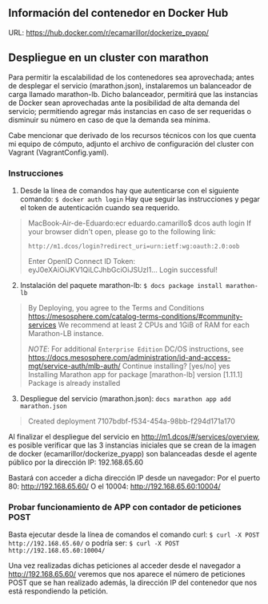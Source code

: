 ## Información del contenedor en Docker Hub
URL: https://hub.docker.com/r/ecamarillor/dockerize_pyapp/

## Despliegue en un cluster con marathon
Para permitir la escalabilidad de los contenedores sea aprovechada; antes de desplegar el servicio (marathon.json), instalaremos un balanceador de carga llamado marathon-lb. Dicho balanceador, permitirá que las instancias de Docker sean aprovechadas ante la posibilidad de alta demanda del servicio; permitiendo agregar más instancias en caso de ser requeridas o disminuir su número en caso de que la demanda sea mínima.

Cabe mencionar que derivado de los recursos técnicos con los que cuenta mi equipo de cómputo, adjunto el archivo de configuración del cluster con Vagrant (VagrantConfig.yaml).

### Instrucciones
1. Desde la línea de comandos hay que autenticarse con el siguiente comando:
`$ docker auth login`
Hay que seguir las instrucciones y pegar el token de autenticación cuando sea requerido.
> MacBook-Air-de-Eduardo:ecr eduardo.camarillo$ dcos auth login
> If your browser didn't open, please go to the following link:
> 
>     http://m1.dcos/login?redirect_uri=urn:ietf:wg:oauth:2.0:oob
> 
> Enter OpenID Connect ID Token: eyJ0eXAiOiJKV1QiLCJhbGciOiJSUzI1…
> Login successful!
2. Instalación del paquete marathon-lb:
`$ docs package install marathon-lb`
> By Deploying, you agree to the Terms and Conditions https://mesosphere.com/catalog-terms-conditions/#community-services
> We recommend at least 2 CPUs and 1GiB of RAM for each Marathon-LB instance.
> 
> *NOTE*: For additional ```Enterprise Edition``` DC/OS instructions, see https://docs.mesosphere.com/administration/id-and-access-mgt/service-auth/mlb-auth/
> Continue installing? [yes/no] yes
> Installing Marathon app for package [marathon-lb] version [1.11.1]
> Package is already installed
3. Despliegue del servicio (marathon.json):
`docs marathon app add marathon.json`
> Created deployment 7107bdbf-f534-454a-98bb-f294d171a170

Al finalizar el despliegue del servicio en http://m1.dcos/#/services/overview, es posible verificar que las 3 instancias iniciales que se crean de la imagen de docker (ecamarillor/dockerize_pyapp) son balanceadas desde el agente público por la dirección IP: 192.168.65.60

Bastará con acceder a dicha dirección IP desde un navegador: 
Por el puerto 80: http://192.168.65.60/
O el 10004: http://192.168.65.60:10004/

### Probar funcionamiento de APP con contador de peticiones POST
Basta ejecutar desde la línea de comandos el comando curl:
`$ curl -X POST http://192.168.65.60/`
o podría ser:
`$ curl -X POST http://192.168.65.60:10004/`

Una vez realizadas dichas peticiones al acceder desde el navegador a http://192.168.65.60/ veremos que nos aparece el número de peticiones POST que se han realizado además, la dirección IP del contenedor que nos está respondiendo la petición.
